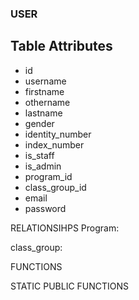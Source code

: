 ### USER

## Table Attributes
- id
- username
- firstname
- othername
- lastname
- gender
- identity_number
- index_number
- is_staff
- is_admin
- program_id
- class_group_id 
- email
- password


RELATIONSIHPS
Program:

class_group:




FUNCTIONS


STATIC  PUBLIC FUNCTIONS